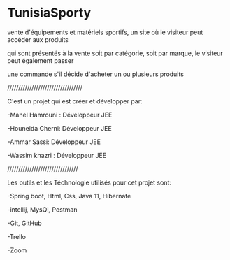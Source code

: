 # TunisiaSporty

vente d'équipements et matériels sportifs, un site où le visiteur peut accéder aux produits

qui sont présentés à la vente soit par catégorie, soit par marque, le visiteur peut également passer

une commande s'il décide d'acheter un ou plusieurs produits


//////////////////////////////////

C'est un projet qui est créer et développer par:

-Manel Hamrouni : Développeur JEE 

-Houneida Cherni: Développeur JEE 

-Ammar Sassi: Développeur JEE

-Wassim khazri : Développeur JEE

////////////////////////////////

Les outils et les Téchnologie utilisés pour cet projet sont:

-Spring boot, Html, Css, Java 11, Hibernate

-intellij, MysQl, Postman

-Git, GitHub

-Trello

-Zoom



